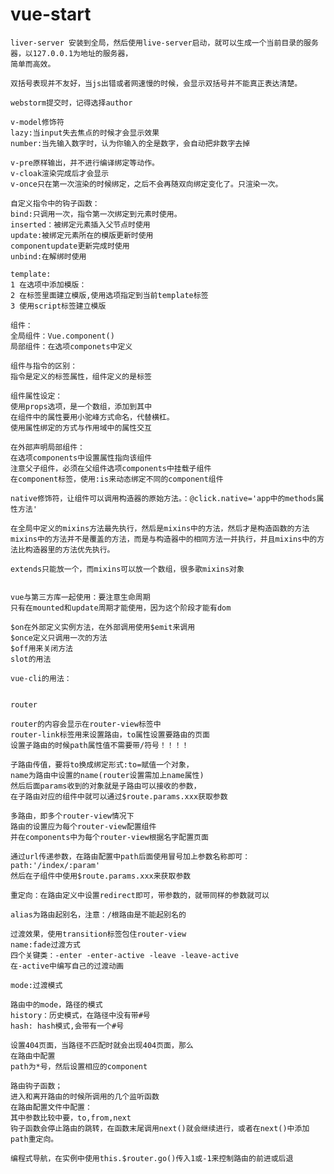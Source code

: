 # vue-start
    liver-server 安装到全局，然后使用live-server启动，就可以生成一个当前目录的服务器，以127.0.0.1为地址的服务器，
    简单而高效。
    
    双括号表现并不友好，当js出错或者网速慢的时候，会显示双括号并不能真正表达清楚。
    
    webstorm提交时，记得选择author
    
    v-model修饰符
    lazy:当input失去焦点的时候才会显示效果
    number:当先输入数字时，认为你输入的全是数字，会自动把非数字去掉
    
    v-pre原样输出，并不进行编译绑定等动作。
    v-cloak渲染完成后才会显示
    v-once只在第一次渲染的时候绑定，之后不会再随双向绑定变化了。只渲染一次。
    
    自定义指令中的钩子函数：
    bind:只调用一次，指令第一次绑定到元素时使用。
    inserted：被绑定元素插入父节点时使用
    update:被绑定元素所在的模版更新时使用
    componentupdate更新完成时使用
    unbind:在解绑时使用
    
    template:
    1 在选项中添加模版：
    2 在标签里面建立模版,使用选项指定到当前template标签
    3 使用script标签建立模版
    
    组件：
    全局组件：Vue.component()
    局部组件：在选项componets中定义
    
    组件与指令的区别：
    指令是定义的标签属性，组件定义的是标签
    
    组件属性设定：
    使用props选项，是一个数组，添加到其中
    在组件中的属性要用小驼峰方式命名，代替横杠。
    使用属性绑定的方式与作用域中的属性交互
    
    在外部声明局部组件：
    在选项components中设置属性指向该组件
    注意父子组件，必须在父组件选项components中挂载子组件
    在component标签，使用:is来动态绑定不同的component组件
    
    native修饰符，让组件可以调用构造器的原始方法。：@click.native='app中的methods属性方法'
    
    在全局中定义的mixins方法最先执行，然后是mixins中的方法，然后才是构造函数的方法
    mixins中的方法并不是覆盖的方法，而是与构造器中的相同方法一并执行，并且mixins中的方法比构造器里的方法优先执行。
    
    extends只能放一个，而mixins可以放一个数组，很多歌mixins对象
    
    
    vue与第三方库一起使用：要注意生命周期
    只有在mounted和update周期才能使用，因为这个阶段才能有dom
    
    $on在外部定义实例方法，在外部调用使用$emit来调用
    $once定义只调用一次的方法
    $off用来关闭方法
    slot的用法
    
    vue-cli的用法：
    
    
    router
    
    router的内容会显示在router-view标签中
    router-link标签用来设置路由，to属性设置要路由的页面
    设置子路由的时候path属性值不需要带/符号！！！！
    
    子路由传值，要将to换成绑定形式:to=赋值一个对象，
    name为路由中设置的name(router设置需加上name属性)
    然后后面params收到的对象就是子路由可以接收的参数，
    在子路由对应的组件中就可以通过$route.params.xxx获取参数
    
    多路由，即多个router-view情况下
    路由的设置应为每个router-view配置组件
    并在components中为每个router-view根据名字配置页面
    
    通过url传递参数，在路由配置中path后面使用冒号加上参数名称即可：path:'/index/:param'
    然后在子组件中使用$route.params.xxx来获取参数
    
    重定向：在路由定义中设置redirect即可，带参数的，就带同样的参数就可以
    
    alias为路由起别名，注意：/根路由是不能起别名的
    
    过渡效果，使用transition标签包住router-view
    name:fade过渡方式
    四个关键类：-enter -enter-active -leave -leave-active
    在-active中编写自己的过渡动画
    
    mode:过渡模式
    
    路由中的mode，路径的模式
    history：历史模式，在路径中没有带#号
    hash: hash模式,会带有一个#号
    
    设置404页面，当路径不匹配时就会出现404页面，那么
    在路由中配置
    path为*号，然后设置相应的component
    
    路由钩子函数；
    进入和离开路由的时候所调用的几个监听函数
    在路由配置文件中配置：
    其中参数比较中要，to,from,next
    钩子函数会停止路由的跳转，在函数末尾调用next()就会继续进行，或者在next()中添加path重定向。
    
    编程式导航，在实例中使用this.$router.go()传入1或-1来控制路由的前进或后退